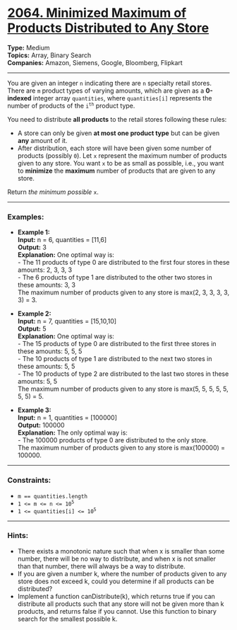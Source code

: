 # [2064. Minimized Maximum of Products Distributed to Any Store](https://leetcode.com/problems/minimized-maximum-of-products-distributed-to-any-store)

__Type:__ Medium <br>
__Topics:__ Array, Binary Search <br>
__Companies:__ Amazon, Siemens, Google, Bloomberg, Flipkart
<hr>

You are given an integer `n` indicating there are `n` specialty retail stores. There are `m` product types of varying amounts, which are given as a __0-indexed__ integer array `quantities`, where `quantities[i]` represents the number of products of the <code>i<sup>th</sup></code> product type.

You need to distribute __all products__ to the retail stores following these rules:
- A store can only be given __at most one product type__ but can be given __any__ amount of it.
- After distribution, each store will have been given some number of products (possibly `0`). Let `x` represent the maximum number of products given to any store. You want `x` to be as small as possible, i.e., you want to __minimize__ the __maximum__ number of products that are given to any store.

Return _the minimum possible_ `x`.
<hr>

### Examples:

- __Example 1:__ <br>
__Input:__ n = 6, quantities = [11,6] <br>
__Output:__ 3 <br>
__Explanation:__ One optimal way is: <br> - The 11 products of type 0 are distributed to the first four stores in these amounts: 2, 3, 3, 3 <br> - The 6 products of type 1 are distributed to the other two stores in these amounts: 3, 3 <br> The maximum number of products given to any store is max(2, 3, 3, 3, 3, 3) = 3.

- __Example 2:__ <br>
__Input:__ n = 7, quantities = [15,10,10] <br>
__Output:__ 5 <br>
__Explanation:__ One optimal way is: <br> - The 15 products of type 0 are distributed to the first three stores in these amounts: 5, 5, 5 <br> - The 10 products of type 1 are distributed to the next two stores in these amounts: 5, 5 <br> - The 10 products of type 2 are distributed to the last two stores in these amounts: 5, 5 <br> The maximum number of products given to any store is max(5, 5, 5, 5, 5, 5, 5) = 5.

- __Example 3:__ <br>
__Input:__ n = 1, quantities = [100000] <br>
__Output:__ 100000 <br>
__Explanation:__ The only optimal way is: <br> - The 100000 products of type 0 are distributed to the only store. <br> The maximum number of products given to any store is max(100000) = 100000.
<hr>

### Constraints:

- `m == quantities.length`
- <code>1 <= m <= n <= 10<sup>5</sup></code>
- <code>1 <= quantities[i] <= 10<sup>5</sup></code>
<hr>

### Hints:
- There exists a monotonic nature such that when x is smaller than some number, there will be no way to distribute, and when x is not smaller than that number, there will always be a way to distribute.
- If you are given a number k, where the number of products given to any store does not exceed k, could you determine if all products can be distributed?
- Implement a function canDistribute(k), which returns true if you can distribute all products such that any store will not be given more than k products, and returns false if you cannot. Use this function to binary search for the smallest possible k.